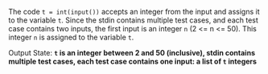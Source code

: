 The code `t = int(input())` accepts an integer from the input and assigns it to the variable `t`. Since the stdin contains multiple test cases, and each test case contains two inputs, the first input is an integer `n` (2 <= n <= 50). This integer `n` is assigned to the variable `t`.

Output State: **`t` is an integer between 2 and 50 (inclusive), stdin contains multiple test cases, each test case contains one input: a list of `t` integers**